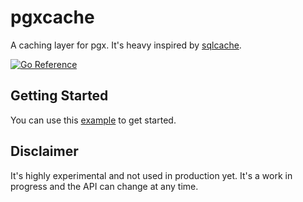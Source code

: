 # pgxcache

A caching layer for pgx. It's heavy inspired by [sqlcache](https://github.com/prashanthpai/sqlcache).

[![Go Reference](https://pkg.go.dev/badge/github.com/pgx-contrib/pgxcache.svg)](https://pkg.go.dev/github.com/pgx-contrib/pgxcache)

## Getting Started

You can use this [example](./querier_test.go) to get started.

## Disclaimer

It's highly experimental and not used in production yet.
It's a work in progress and the API can change at any time.
